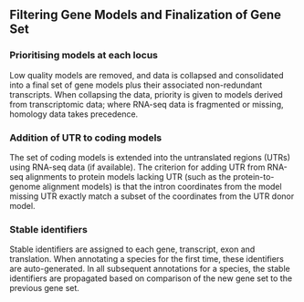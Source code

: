 ## Filtering Gene Models and Finalization of Gene Set

### Prioritising models at each locus

Low quality models are removed, and data is collapsed and consolidated into a final set of gene models plus their associated non-redundant transcripts. When collapsing the data, priority is given to models derived from transcriptomic data; where RNA-seq data is fragmented or missing, homology data takes precedence.

### Addition of UTR to coding models
The set of coding models is extended into the untranslated regions (UTRs) using RNA-seq data (if available). The criterion for adding UTR from RNA-seq alignments to protein models lacking UTR (such as the protein-to-genome alignment models) is that the intron coordinates from the model missing UTR exactly match a subset of the coordinates from the UTR donor model.

### Stable identifiers
Stable identifiers are assigned to each gene, transcript, exon and translation. When annotating a species for the first time, these identifiers are auto-generated. In all subsequent annotations for a species, the stable identifiers are propagated based on comparison of the new gene set to the previous gene set.

